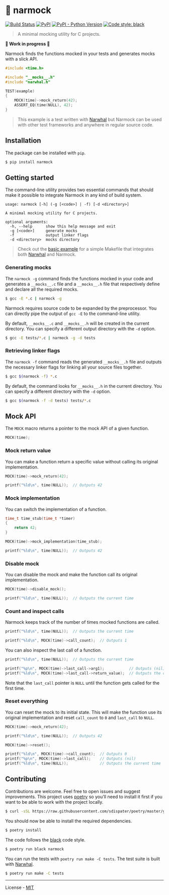 # 🎣 narmock

[![Build Status](https://travis-ci.com/vberlier/narmock.svg?branch=master)](https://travis-ci.com/vberlier/narmock)
[![PyPI](https://img.shields.io/pypi/v/narmock.svg)](https://pypi.org/project/narmock/)
[![PyPI - Python Version](https://img.shields.io/pypi/pyversions/narmock.svg)](https://pypi.org/project/narmock/)
[![Code style: black](https://img.shields.io/badge/code%20style-black-000000.svg)](https://github.com/ambv/black)

> A minimal mocking utility for C projects.

**🚧 Work in progress 🚧**

Narmock finds the functions mocked in your tests and generates mocks with a slick API.

```c
#include <time.h>

#include "__mocks__.h"
#include "narwhal.h"

TEST(example)
{
    MOCK(time)->mock_return(42);
    ASSERT_EQ(time(NULL), 42);
}
```

> This example is a test written with [Narwhal](https://github.com/vberlier/narwhal) but Narmock can be used with other test frameworks and anywhere in regular source code.

## Installation

The package can be installed with `pip`.

```bash
$ pip install narmock
```

## Getting started

The command-line utility provides two essential commands that should make it possible to integrate Narmock in any kind of build system.

```
usage: narmock [-h] (-g [<code>] | -f) [-d <directory>]

A minimal mocking utility for C projects.

optional arguments:
  -h, --help      show this help message and exit
  -g [<code>]     generate mocks
  -f              output linker flags
  -d <directory>  mocks directory
```

> Check out the [basic example](https://github.com/vberlier/narmock/tree/master/examples/basic) for a simple Makefile that integrates both [Narwhal](https://github.com/vberlier/narwhal) and Narmock.

### Generating mocks

The `narmock -g` command finds the functions mocked in your code and generates a `__mocks__.c` file and a `__mocks__.h` file that respectively define and declare all the required mocks.

```bash
$ gcc -E *.c | narmock -g
```

Narmock requires source code to be expanded by the preprocessor. You can directly pipe the output of `gcc -E` to the command-line utility.

By default, `__mocks__.c` and `__mocks__.h` will be created in the current directory. You can specify a different output directory with the `-d` option.

```bash
$ gcc -E tests/*.c | narmock -g -d tests
```

### Retrieving linker flags

The `narmock -f` command reads the generated `__mocks__.h` file and outputs the necessary linker flags for linking all your source files together.

```bash
$ gcc $(narmock -f) *.c
```

By default, the command looks for `__mocks__.h` in the current directory. You can specify a different directory with the `-d` option.

```bash
$ gcc $(narmock -f -d tests) tests/*.c
```

## Mock API

The `MOCK` macro returns a pointer to the mock API of a given function.

```c
MOCK(time);
```

### Mock return value

You can make a function return a specific value without calling its original implementation.

```c
MOCK(time)->mock_return(42);

printf("%ld\n", time(NULL));  // Outputs 42
```

### Mock implementation

You can switch the implementation of a function.

```c
time_t time_stub(time_t *timer)
{
    return 42;
}

MOCK(time)->mock_implementation(time_stub);

printf("%ld\n", time(NULL));  // Outputs 42
```

### Disable mock

You can disable the mock and make the function call its original implementation.

```c
MOCK(time)->disable_mock();

printf("%ld\n", time(NULL));  // Outputs the current time
```

### Count and inspect calls

Narmock keeps track of the number of times mocked functions are called.

```c
printf("%ld\n", time(NULL));  // Outputs the current time

printf("%ld\n", MOCK(time)->call_count);  // Outputs 1
```

You can also inspect the last call of a function.

```c
printf("%ld\n", time(NULL));  // Outputs the current time

printf("%p\n", MOCK(time)->last_call->arg1);           // Outputs (nil)
printf("%ld\n", MOCK(time)->last_call->return_value);  // Outputs the current time
```

Note that the `last_call` pointer is `NULL` until the function gets called for the first time.

### Reset everything

You can reset the mock to its initial state. This will make the function use its original implementation and reset `call_count` to `0` and `last_call` to `NULL`.

```c
MOCK(time)->mock_return(42);

printf("%ld\n", time(NULL));  // Outputs 42

MOCK(time)->reset();

printf("%ld\n", MOCK(time)->call_count);  // Outputs 0
printf("%p\n", MOCK(time)->last_call);    // Outputs (nil)
printf("%ld\n", time(NULL));              // Outputs the current time
```

## Contributing

Contributions are welcome. Feel free to open issues and suggest improvements. This project uses [poetry](https://poetry.eustace.io/) so you'll need to install it first if you want to be able to work with the project locally.

```bash
$ curl -sSL https://raw.githubusercontent.com/sdispater/poetry/master/get-poetry.py | python
```

You should now be able to install the required dependencies.

```bash
$ poetry install
```

The code follows the [black](https://github.com/ambv/black) code style.

```bash
$ poetry run black narmock
```

You can run the tests with `poetry run make -C tests`. The test suite is built with [Narwhal](https://github.com/vberlier/narwhal).

```bash
$ poetry run make -C tests
```

---

License - [MIT](https://github.com/vberlier/narmock/blob/master/LICENSE)
